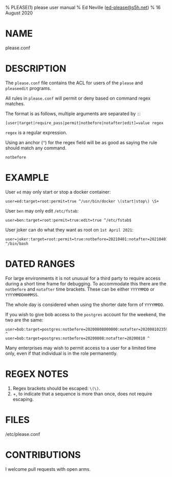 % PLEASE(1) please user manual
% Ed Neville (ed-please@s5h.net)
% 16 August 2020

# NAME

please.conf

# DESCRIPTION

The `please.conf` file contains the ACL for users of the `please` and `pleaseedit` programs.

All rules in `please.conf` will permit or deny based on command regex matches.

The format is as follows, multiple arguments are separated by `:`:

```
[user|target|require_pass|permit|notbefore|notafter|edit]=value regex
```

`regex` is a regular expression.

Using an anchor (`^`) for the regex field will be as good as saying the rule should match any command.

`notbefore`


# EXAMPLE

User `ed` may only start or stop a docker container:

```
user=ed:target=root:permit=true ^/usr/bin/docker \(start|stop\) \S+
```

User `ben` may only edit `/etc/fstab`:

```
user=ben:target=root:permit=true:edit=true ^/etc/fstab$
```

User joker can do what they want as root on `1st April 2021`:

```
user=joker:target=root:permit=true:notbefore=20210401:notafter=20210401 ^/bin/bash
```

# DATED RANGES

For large environments it is not unusual for a third party to require access during a short time frame for debugging. To accommodate this there are the `notbefore` and `notafter` time brackets. These can be either `YYYYMMDD` or `YYYYMMDDHHMMSS`.

The whole day is considered when using the shorter date form of `YYYYMMDD`.

If you wish to give bob access to the `postgres` account for the weekend, the two are the same:

```
user=bob:target=postgres:notbefore=20200808000000:notafter=20200810235959 ^
user=bob:target=postgres:notbefore=20200808:notafter=20200810 ^
```

Many enterprises may wish to permit access to a user for a limited time only, even if that individual is in the role permanently.

# REGEX NOTES

1. Regex brackets should be escaped: `\(\)`.
2. +, to indicate that a sequence is more than once, does not require escaping.

# FILES

/etc/please.conf

# CONTRIBUTIONS

I welcome pull requests with open arms.


